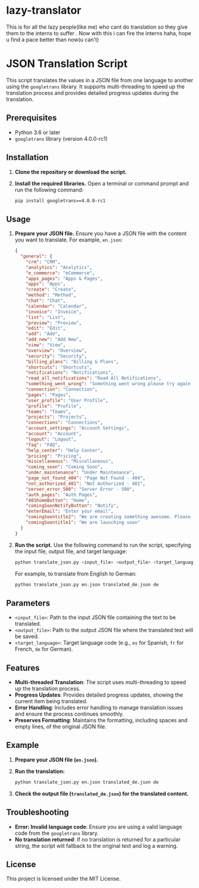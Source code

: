 # lazy-translator
This is for all the lazy people(like me) who cant do translation so they give them to the interns to suffer . Now with this i can fire the interns haha, hope u find a pace better than now(u can't)

# JSON Translation Script

This script translates the values in a JSON file from one language to another using the `googletrans` library. It supports multi-threading to speed up the translation process and provides detailed progress updates during the translation.

## Prerequisites

- Python 3.6 or later
- `googletrans` library (version 4.0.0-rc1)

## Installation

1. **Clone the repository or download the script.**

2. **Install the required libraries.** Open a terminal or command prompt and run the following command:

   ```bash
   pip install googletrans==4.0.0-rc1
   ```

## Usage

1. **Prepare your JSON file.** Ensure you have a JSON file with the content you want to translate. For example, `en.json`:

   ```json
   {
     "general": {
       "crm": "CRM",
       "analytics": "Analytics",
       "e_commerce": "eCommerce",
       "apps_pages": "Apps & Pages",
       "apps": "Apps",
       "create": "Create",
       "method": "Method",
       "chat": "Chat",
       "calendar": "Calendar",
       "invoice": "Invoice",
       "list": "List",
       "preview": "Preview",
       "edit": "Edit",
       "add": "Add",
       "add_new": "Add New",
       "view": "View",
       "overview": "Overview",
       "security": "Security",
       "billing_plans": "Billing & Plans",
       "shortcuts": "Shortcuts",
       "notifications": "Notifications",
       "read_all_notifications": "Read All Notifications",
       "something_went_wrong": "Something went wrong please try again later",
       "connection": "Connection",
       "pages": "Pages",
       "user_profile": "User Profile",
       "profile": "Profile",
       "teams": "Teams",
       "projects": "Projects",
       "connections": "Connections",
       "account_settings": "Account Settings",
       "account": "Account",
       "logout": "Logout",
       "faq": "FAQ",
       "help_center": "Help Center",
       "pricing": "Pricing",
       "miscellaneous": "Miscellaneous",
       "coming_soon": "Coming Soon",
       "under_maintenance": "Under Maintenance",
       "page_not_found_404": "Page Not Found - 404",
       "not_authorized_401": "Not Authorized - 401",
       "server_error_500": "Server Error - 500",
       "auth_pages": "Auth Pages",
       "401homeButton": "Home",
       "comingSoonNotifyButton": "Notify",
       "enterEmail": "Enter your email",
       "comingSoontitle2": "We are creating something awesome. Please subscribe to get notified when it is ready!",
       "comingSoontitle1": "We are launching soon"
     }
   }
   ```

2. **Run the script.** Use the following command to run the script, specifying the input file, output file, and target language:

   ```bash
   python translate_json.py <input_file> <output_file> <target_language>
   ```

   For example, to translate from English to German:

   ```bash
   python translate_json.py en.json translated_de.json de
   ```

## Parameters

- `<input_file>`: Path to the input JSON file containing the text to be translated.
- `<output_file>`: Path to the output JSON file where the translated text will be saved.
- `<target_language>`: Target language code (e.g., `es` for Spanish, `fr` for French, `de` for German).

## Features

- **Multi-threaded Translation**: The script uses multi-threading to speed up the translation process.
- **Progress Updates**: Provides detailed progress updates, showing the current item being translated.
- **Error Handling**: Includes error handling to manage translation issues and ensure the process continues smoothly.
- **Preserves Formatting**: Maintains the formatting, including spaces and empty lines, of the original JSON file.

## Example

1. **Prepare your JSON file (`en.json`).**

2. **Run the translation:**

   ```bash
   python translate_json.py en.json translated_de.json de
   ```

3. **Check the output file (`translated_de.json`) for the translated content.**

## Troubleshooting

- **Error: Invalid language code**: Ensure you are using a valid language code from the `googletrans` library.
- **No translation returned**: If no translation is returned for a particular string, the script will fallback to the original text and log a warning.

## License

This project is licensed under the MIT License.
